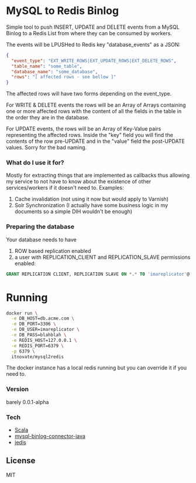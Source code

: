 # MySQL to Redis Binlog

Simple tool to push INSERT, UPDATE and DELETE events from a MySQL Binlog to a Redis List from where they can be consumed by workers.

The events will be LPUSHed to Redis key "database_events" as a JSON:
```json
{
  "event_type": "EXT_WRITE_ROWS|EXT_UPDATE_ROWS|EXT_DELETE_ROWS",
  "table_name": "some_table",
  "database_name": "some_database",
  "rows": "[ affected rows - see bellow ]"
}
```

The affected rows will have two forms depending on the event_type.

For WRITE & DELETE events the rows will be an Array of Arrays containing one or more affected rows with the content of all the fields in the table in the order they are in the database.

For UPDATE events, the rows will be an Array of Key-Value pairs representing the affected rows. Inside the "key" field you will find the contents of the row pre-UPDATE and in the "value" field the post-UPDATE values. Sorry for the bad naming.

### What do I use it for?
Mostly for extracting things that are implemented as callbacks thus allowing my service to not have to know about the existence of other services/workers if it doesn't need to.
Examples:
  1. Cache invalidation (not using it now but would apply to Varnish)
  2. Solr Synchronization (I actually have some business logic in my documents so a simple DIH wouldn't be enough)

### Preparing the database
Your database needs to have
  1. ROW based replication enabled
  2. a user with REPLICATION_CLIENT and REPLICATION_SLAVE permissions enabled:
  ```sql
GRANT REPLICATION CLIENT, REPLICATION SLAVE ON *.* TO 'imareplicator'@'%' identified by 'blahblah';
```

# Running
```sh
docker run \
  -e DB_HOST=db.acme.com \
  -e DB_PORT=3306 \
  -e DB_USER=imareplicator \
  -e DB_PASS=blahblah \
  -e REDIS_HOST=127.0.0.1 \
  -e REDIS_PORT=6379 \
  -p 6379 \
  itnovate/mysql2redis
```

The docker instance has a local redis running but you can override it if you need to.

### Version
barely 0.0.1-alpha

### Tech

* [Scala]
* [mysql-binlog-connector-java]
* [jedis]

License
----

MIT



[Scala]:http://www.scala-lang.org/
[mysql-binlog-connector-java]:https://github.com/shyiko/mysql-binlog-connector-java
[jedis]:https://github.com/xetorthio/jedis
